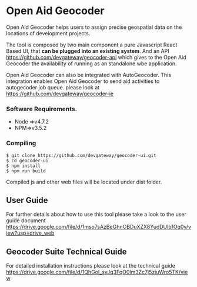 
Open Aid Geocoder
=============


Open Aid Geocoder helps users to assign precise geospatial data on the locations of development projects.

The tool is composed by two main component a pure Javascript React Based UI, that **can be plugged into an existing system**.
And an API https://github.com/devgateway/geocoder-api which gives to the Open Aid Geocoder the availability of running as an
standalone wbe application.

Open Aid Geocoder can also be integrated with AutoGeocoder. This integration enables Open Aid Geocoder to send aid activities to
autogecoder job queue. please look at https://github.com/devgateway/geocoder-ie


### Software Requirements.

* Node =>v4.7.2
* NPM=>v3.5.2

### Compiling
	$ git clone https://github.com/devgateway/geocoder-ui.git
	$ cd geocoder-ui
	$ npm install
	$ npm run build
Compiled js and other web files will be located under dist folder.


## User Guide
For further details about how to use this tool please take a look to the user guide document https://drive.google.com/file/d/1mso7sAzBeGhnOBDuXZX8YudDUlbfOq0v/view?usp=drive_web

## Geocoder Suite Technical Guide
For detailed installation instructions please look at the technical guide https://drive.google.com/file/d/1QhGoI_syJq3FqO0lm3Zc7j5ziuWro5TK/view
